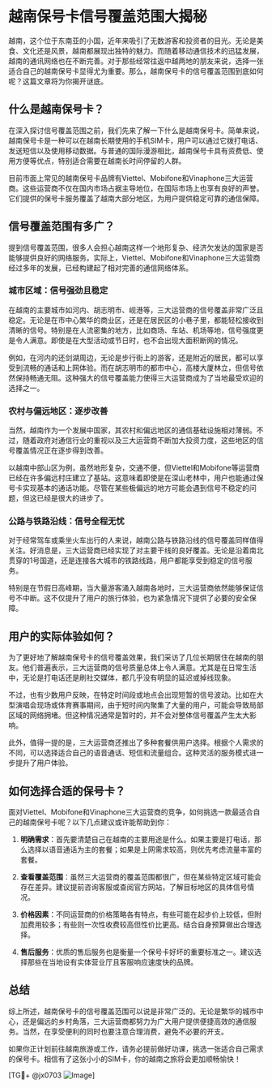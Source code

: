 # 越南保号卡信号覆盖范围大揭秘

越南，这个位于东南亚的小国，近年来吸引了无数游客和投资者的目光。无论是美食、文化还是风景，越南都展现出独特的魅力。而随着移动通信技术的迅猛发展，越南的通讯网络也在不断完善。对于那些经常往返中越两地的朋友来说，选择一张适合自己的越南保号卡显得尤为重要。那么，越南保号卡的信号覆盖范围到底如何呢？这篇文章将为你揭开谜底。

## 什么是越南保号卡？

在深入探讨信号覆盖范围之前，我们先来了解一下什么是越南保号卡。简单来说，越南保号卡是一种可以在越南长期使用的手机SIM卡，用户可以通过它拨打电话、发送短信以及使用移动数据。与普通的国际漫游相比，越南保号卡具有资费低、使用方便等优点，特别适合需要在越南长时间停留的人群。

目前市面上常见的越南保号卡品牌有Viettel、Mobifone和Vinaphone三大运营商。这些运营商不仅在国内市场占据主导地位，在国际市场上也享有良好的声誉。它们提供的保号卡服务覆盖了越南大部分地区，为用户提供稳定可靠的通信保障。

## 信号覆盖范围有多广？

提到信号覆盖范围，很多人会担心越南这样一个地形复杂、经济欠发达的国家是否能够提供良好的网络服务。实际上，Viettel、Mobifone和Vinaphone三大运营商经过多年的发展，已经构建起了相对完善的通信网络体系。

### 城市区域：信号强劲且稳定

在越南的主要城市如河内、胡志明市、岘港等，三大运营商的信号覆盖非常广泛且稳定。无论是在市中心繁华的商业区，还是在居民区的小巷子里，都能轻松接收到清晰的信号。特别是在人流密集的地方，比如商场、车站、机场等地，信号强度更是令人满意。即使是在大型活动或节日时，也不会出现大面积断网的情况。

例如，在河内的还剑湖周边，无论是步行街上的游客，还是附近的居民，都可以享受到流畅的通话和上网体验。而在胡志明市的都市中心，高楼大厦林立，但信号依然保持畅通无阻。这种强大的信号覆盖能力使得三大运营商成为了当地最受欢迎的选择之一。

### 农村与偏远地区：逐步改善

当然，越南作为一个发展中国家，其农村和偏远地区的通信基础设施相对薄弱。不过，随着政府对通信行业的重视以及三大运营商不断加大投资力度，这些地区的信号覆盖情况正在逐步得到改善。

以越南中部山区为例，虽然地形复杂，交通不便，但Viettel和Mobifone等运营商已经在许多偏远村庄建立了基站。这意味着即使是在深山老林中，用户也能通过保号卡实现基本的通话功能。尽管在某些极偏远的地方可能会遇到信号不稳定的问题，但这已经是很大的进步了。

### 公路与铁路沿线：信号全程无忧

对于经常驾车或乘坐火车出行的人来说，越南公路与铁路沿线的信号覆盖同样值得关注。好消息是，三大运营商已经实现了对主要干线的良好覆盖。无论是沿着南北贯穿的1号国道，还是连接各大城市的铁路线路，用户都能享受到稳定的信号服务。

特别是在节假日高峰期，当大量游客涌入越南各地时，三大运营商依然能够保证信号不中断。这不仅提升了用户的旅行体验，也为紧急情况下提供了必要的安全保障。

## 用户的实际体验如何？

为了更好地了解越南保号卡的信号覆盖效果，我们采访了几位长期居住在越南的朋友。他们普遍表示，三大运营商的信号质量总体上令人满意。尤其是在日常生活中，无论是打电话还是刷社交媒体，都几乎没有明显的延迟或掉线现象。

不过，也有少数用户反映，在特定时间段或地点会出现短暂的信号波动。比如在大型演唱会现场或体育赛事期间，由于短时间内聚集了大量的用户，可能会导致局部区域的网络拥堵。但这种情况通常是暂时的，并不会对整体信号覆盖产生太大影响。

此外，值得一提的是，三大运营商还推出了多种套餐供用户选择。根据个人需求的不同，可以选择适合自己的语音通话、短信和流量组合。这种灵活的服务模式进一步提升了用户体验。

## 如何选择合适的保号卡？

面对Viettel、Mobifone和Vinaphone三大运营商的竞争，如何挑选一款最适合自己的越南保号卡呢？以下几点建议或许能帮助到你：

1. **明确需求**：首先要清楚自己在越南的主要用途是什么。如果主要是打电话，那么选择以语音通话为主的套餐；如果是上网需求较高，则优先考虑流量丰富的套餐。
   
2. **查看覆盖范围**：虽然三大运营商的覆盖范围都很广，但在某些特定区域可能会存在差异。建议提前咨询客服或查阅官方网站，了解目标地区的具体信号情况。
   
3. **价格因素**：不同运营商的价格策略各有特点，有些可能在起步价上较低，但附加费用较多；有些则一次性收费较高但性价比更高。结合自身预算做出合理选择。
   
4. **售后服务**：优质的售后服务也是衡量一个保号卡好坏的重要标准之一。建议选择那些在当地设有实体营业厅且客服响应速度快的品牌。

## 总结

综上所述，越南保号卡的信号覆盖范围可以说是非常广泛的。无论是繁华的城市中心，还是偏远的乡村角落，三大运营商都努力为广大用户提供便捷高效的通信服务。当然，在享受便利的同时也要注意合理消费，避免不必要的开支。

如果你正计划前往越南旅游或工作，请务必提前做好功课，挑选一张适合自己需求的保号卡。相信有了这张小小的SIM卡，你的越南之旅将会更加顺畅愉快！

[TG💪+ @jx0703 ![Image](https://github.com/user-attachments/assets/dbca1d08-cadb-493c-b0ec-ad6f7a83f270)]